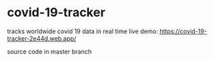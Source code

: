 # covid-19-tracker
tracks worldwide covid 19 data in real time
live demo: https://covid-19-tracker-2e44d.web.app/


source code in master branch 
